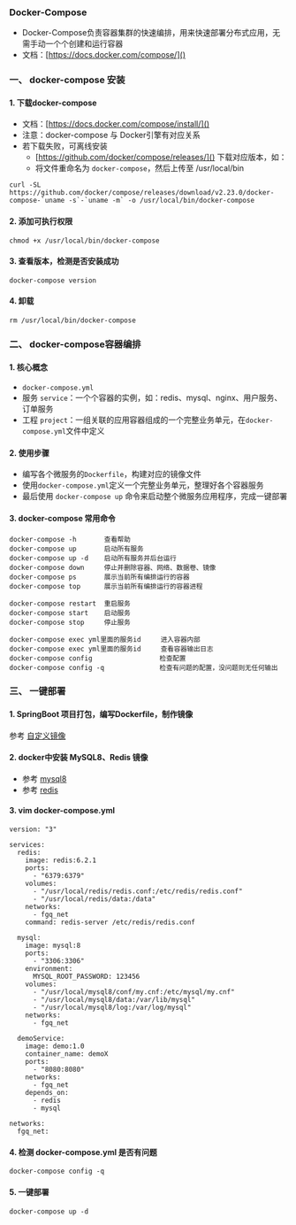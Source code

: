 ### Docker-Compose
* Docker-Compose负责容器集群的快速编排，用来快速部署分布式应用，无需手动一个个创建和运行容器
* 文档：[https://docs.docker.com/compose/]()

### 一、 docker-compose 安装
#### 1. 下载docker-compose
* 文档：[https://docs.docker.com/compose/install/]()
* 注意：docker-compose 与 Docker引擎有对应关系
* 若下载失败，可离线安装
  * [https://github.com/docker/compose/releases/]() 下载对应版本，如：
  * 将文件重命名为 `docker-compose`，然后上传至 /usr/local/bin

```
curl -SL https://github.com/docker/compose/releases/download/v2.23.0/docker-compose-`uname -s`-`uname -m` -o /usr/local/bin/docker-compose
```

#### 2. 添加可执行权限
```
chmod +x /usr/local/bin/docker-compose
```

#### 3. 查看版本，检测是否安装成功
```
docker-compose version
```

#### 4. 卸载
```
rm /usr/local/bin/docker-compose
```


### 二、 docker-compose容器编排
#### 1. 核心概念
* `docker-compose.yml`
* 服务 `service`：一个个容器的实例，如：redis、mysql、nginx、用户服务、订单服务
* 工程 `project`：一组关联的应用容器组成的一个完整业务单元，在`docker-compose.yml`文件中定义

#### 2. 使用步骤
* 编写各个微服务的`Dockerfile`，构建对应的镜像文件
* 使用`docker-compose.yml`定义一个完整业务单元，整理好各个容器服务
* 最后使用 `docker-compose up` 命令来启动整个微服务应用程序，完成一键部署

#### 3. docker-compose 常用命令
```
docker-compose -h       查看帮助
docker-compose up       启动所有服务
docker-compose up -d    启动所有服务并后台运行
docker-compose down     停止并删除容器、网络、数据卷、镜像
docker-compose ps       展示当前所有编排运行的容器
docker-compose top      展示当前所有编排运行的容器进程

docker-compose restart  重启服务
docker-compose start    启动服务
docker-compose stop     停止服务

docker-compose exec yml里面的服务id     进入容器内部
docker-compose exec yml里面的服务id     查看容器输出日志
docker-compose config                 检查配置
docker-compose config -q              检查有问题的配置，没问题则无任何输出
```



### 三、 一键部署
#### 1. SpringBoot 项目打包，编写Dockerfile，制作镜像
参考 [自定义镜像](https://fgq233.github.io/md/docker/docker5)

#### 2. docker中安装 MySQL8、Redis 镜像
* 参考 [mysql8](https://fgq233.github.io/md/docker/mysql8)
* 参考 [redis](https://fgq233.github.io/md/docker/redis)

#### 3. vim docker-compose.yml
```
version: "3"

services:
  redis:
    image: redis:6.2.1
    ports:
      - "6379:6379"
    volumes:
      - "/usr/local/redis/redis.conf:/etc/redis/redis.conf"
      - "/usr/local/redis/data:/data"
    networks:
      - fgq_net
    command: redis-server /etc/redis/redis.conf

  mysql:
    image: mysql:8
    ports:
      - "3306:3306"
    environment:
      MYSQL_ROOT_PASSWORD: 123456
    volumes:
      - "/usr/local/mysql8/conf/my.cnf:/etc/mysql/my.cnf"
      - "/usr/local/mysql8/data:/var/lib/mysql"
      - "/usr/local/mysql8/log:/var/log/mysql"
    networks:
      - fgq_net

  demoService:
    image: demo:1.0
    container_name: demoX
    ports:
      - "8080:8080"
    networks:
      - fgq_net
    depends_on:
      - redis
      - mysql

networks:
  fgq_net:
```


#### 4. 检测 docker-compose.yml 是否有问题
```
docker-compose config -q           
``` 

#### 5. 一键部署
```
docker-compose up -d
```    
